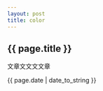 ```yaml
---
layout: post 
title: color 
---
```

<h2>{{ page.title }}</h2>
<p>文章文文文文章</p>
<p>{{ page.date | date_to_string }}</p>

